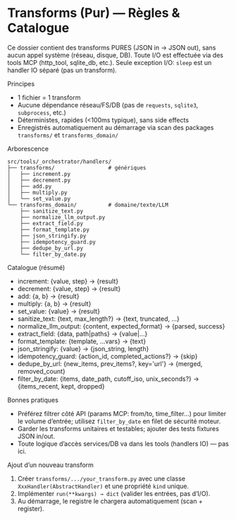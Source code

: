 # Transforms (Pur) — Règles & Catalogue

Ce dossier contient des transforms PURES (JSON in → JSON out), sans aucun appel système (réseau, disque, DB). Toute I/O est effectuée via des tools MCP (http_tool, sqlite_db, etc.). Seule exception I/O: `sleep` est un handler IO séparé (pas un transform).

Principes
- 1 fichier = 1 transform
- Aucune dépendance réseau/FS/DB (pas de `requests`, `sqlite3`, `subprocess`, etc.)
- Déterministes, rapides (<100ms typique), sans side effects
- Enregistrés automatiquement au démarrage via scan des packages `transforms/` et `transforms_domain/`

Arborescence
```
src/tools/_orchestrator/handlers/
├── transforms/                 # génériques
│   ├── increment.py
│   ├── decrement.py
│   ├── add.py
│   ├── multiply.py
│   └── set_value.py
└── transforms_domain/          # domaine/texte/LLM
    ├── sanitize_text.py
    ├── normalize_llm_output.py
    ├── extract_field.py
    ├── format_template.py
    ├── json_stringify.py
    ├── idempotency_guard.py
    ├── dedupe_by_url.py
    └── filter_by_date.py
```

Catalogue (résumé)
- increment: {value, step} → {result}
- decrement: {value, step} → {result}
- add: {a, b} → {result}
- multiply: {a, b} → {result}
- set_value: {value} → {result}
- sanitize_text: {text, max_length?} → {text, truncated, ...}
- normalize_llm_output: {content, expected_format} → {parsed, success}
- extract_field: {data, path|paths} → {value|...}
- format_template: {template, ...vars} → {text}
- json_stringify: {value} → {json_string, length}
- idempotency_guard: {action_id, completed_actions?} → {skip}
- dedupe_by_url: {new_items, prev_items?, key='url'} → {merged, removed_count}
- filter_by_date: {items, date_path, cutoff_iso, unix_seconds?} → {items_recent, kept, dropped}

Bonnes pratiques
- Préférez filtrer côté API (params MCP: from/to, time_filter…) pour limiter le volume d’entrée; utilisez `filter_by_date` en filet de sécurité moteur.
- Garder les transforms unitaires et testables; ajouter des tests fixtures JSON in/out.
- Toute logique d’accès services/DB va dans les tools (handlers IO) — pas ici.

Ajout d’un nouveau transform
1. Créer `transforms/.../your_transform.py` avec une classe `XxxHandler(AbstractHandler)` et une propriété `kind` unique.
2. Implémenter `run(**kwargs) → dict` (valider les entrées, pas d’I/O).
3. Au démarrage, le registre le chargera automatiquement (scan + register).
